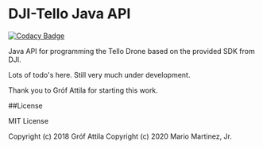 # DJI-Tello Java API

[![Codacy Badge](https://api.codacy.com/project/badge/Grade/0d1fa49ccd61483dab3cf66438c6b76c)](https://app.codacy.com/app/radioKu5e/dji-tello?utm_source=github.com&utm_medium=referral&utm_content=grofattila/dji-tello&utm_campaign=Badge_Grade_Dashboard)


Java API for programming the Tello Drone based on the provided SDK from DJI.

Lots of todo's here. Still very much under development.

Thank you to Gróf Attila for starting this work. 

##License

MIT License

Copyright (c) 2018 Gróf Attila
Copyright (c) 2020 Mario Martinez, Jr.
